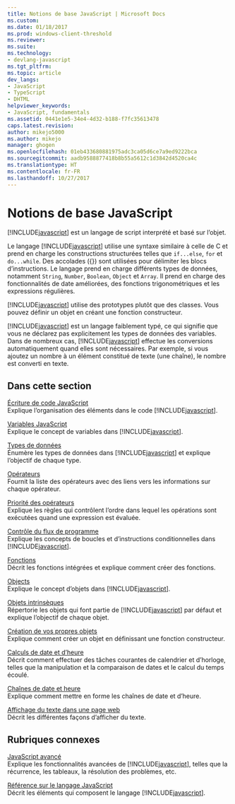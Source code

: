 ```yaml
---
title: Notions de base JavaScript | Microsoft Docs
ms.custom: 
ms.date: 01/18/2017
ms.prod: windows-client-threshold
ms.reviewer: 
ms.suite: 
ms.technology:
- devlang-javascript
ms.tgt_pltfrm: 
ms.topic: article
dev_langs:
- JavaScript
- TypeScript
- DHTML
helpviewer_keywords:
- JavaScript, fundamentals
ms.assetid: 0441e1e5-34e4-4d32-b188-f7fc35613478
caps.latest.revision: 
author: mikejo5000
ms.author: mikejo
manager: ghogen
ms.openlocfilehash: 01eb433680881975adc3ca05d6ce7a9ed9222bca
ms.sourcegitcommit: aadb9588877418b8b55a5612c1d3842d4520ca4c
ms.translationtype: HT
ms.contentlocale: fr-FR
ms.lasthandoff: 10/27/2017
---
```

# <a name="javascript-fundamentals"></a>Notions de base JavaScript
[!INCLUDE[javascript](../javascript/includes/javascript-md.md)] est un langage de script interprété et basé sur l’objet.  
  
 Le langage [!INCLUDE[javascript](../javascript/includes/javascript-md.md)] utilise une syntaxe similaire à celle de C et prend en charge les constructions structurées telles que `if...else`, `for` et `do...while`. Des accolades ({}) sont utilisées pour délimiter les blocs d’instructions. Le langage prend en charge différents types de données, notamment `String`, `Number`, `Boolean`, `Object` et `Array`. Il prend en charge des fonctionnalités de date améliorées, des fonctions trigonométriques et les expressions régulières.  
  
 [!INCLUDE[javascript](../javascript/includes/javascript-md.md)] utilise des prototypes plutôt que des classes. Vous pouvez définir un objet en créant une fonction constructeur.  
  
 [!INCLUDE[javascript](../javascript/includes/javascript-md.md)] est un langage faiblement typé, ce qui signifie que vous ne déclarez pas explicitement les types de données des variables. Dans de nombreux cas, [!INCLUDE[javascript](../javascript/includes/javascript-md.md)] effectue les conversions automatiquement quand elles sont nécessaires. Par exemple, si vous ajoutez un nombre à un élément constitué de texte (une chaîne), le nombre est converti en texte.  
  
## <a name="in-this-section"></a>Dans cette section  
 [Écriture de code JavaScript](../javascript/writing-javascript-code.md)  
 Explique l’organisation des éléments dans le code [!INCLUDE[javascript](../javascript/includes/javascript-md.md)].  
  
 [Variables JavaScript](../javascript/variables-javascript.md)  
 Explique le concept de variables dans [!INCLUDE[javascript](../javascript/includes/javascript-md.md)].  
  
 [Types de données](../javascript/data-types-javascript.md)  
 Énumère les types de données dans [!INCLUDE[javascript](../javascript/includes/javascript-md.md)] et explique l’objectif de chaque type.  
  
 [Opérateurs](../javascript/operators-javascript.md)  
 Fournit la liste des opérateurs avec des liens vers les informations sur chaque opérateur.  
  
 [Priorité des opérateurs](../javascript/operator-subtractprecedence-javascript.md)  
 Explique les règles qui contrôlent l’ordre dans lequel les opérations sont exécutées quand une expression est évaluée.  
  
 [Contrôle du flux de programme](../javascript/controlling-program-flow-javascript.md)  
 Explique les concepts de boucles et d’instructions conditionnelles dans [!INCLUDE[javascript](../javascript/includes/javascript-md.md)].  
  
 [Fonctions](../javascript/functions-javascript.md)  
 Décrit les fonctions intégrées et explique comment créer des fonctions.  
  
 [Objects](../javascript/objects-and-arrays-javascript.md)  
 Explique le concept d’objets dans [!INCLUDE[javascript](../javascript/includes/javascript-md.md)].  
  
 [Objets intrinsèques](../javascript/intrinsic-objects-javascript.md)  
 Répertorie les objets qui font partie de [!INCLUDE[javascript](../javascript/includes/javascript-md.md)] par défaut et explique l’objectif de chaque objet.  
  
 [Création de vos propres objets](../javascript/creating-objects-javascript.md)  
 Explique comment créer un objet en définissant une fonction constructeur.  
  
 [Calculs de date et d’heure](../javascript/calculating-dates-and-times-javascript.md)  
 Décrit comment effectuer des tâches courantes de calendrier et d’horloge, telles que la manipulation et la comparaison de dates et le calcul du temps écoulé.  
  
 [Chaînes de date et heure](../javascript/date-and-time-strings-javascript.md)  
 Explique comment mettre en forme les chaînes de date et d’heure.  
  
 [Affichage du texte dans une page web](../javascript/displaying-text-in-a-webpage-javascript.md)  
 Décrit les différentes façons d’afficher du texte.  
  
## <a name="related-sections"></a>Rubriques connexes  
 [JavaScript avancé](../javascript/advanced/advanced-javascript.md)  
 Explique les fonctionnalités avancées de [!INCLUDE[javascript](../javascript/includes/javascript-md.md)], telles que la récurrence, les tableaux, la résolution des problèmes, etc.  
  
 [Référence sur le langage JavaScript](../javascript/reference/javascript-reference.md)  
 Décrit les éléments qui composent le langage [!INCLUDE[javascript](../javascript/includes/javascript-md.md)].